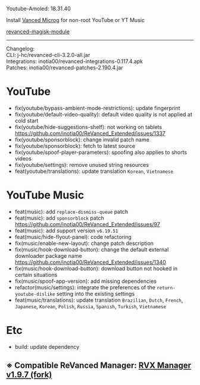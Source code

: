 Youtube-Amoled: 18.31.40  

Install [Vanced Microg](https://github.com/inotia00/VancedMicroG/releases/download/v0.2.27.230755/microg.apk) for non-root YouTube or YT Music  

[revanced-magisk-module](https://github.com/j-hc/revanced-magisk-module)  

---
Changelog:  
CLI: j-hc/revanced-cli-3.2.0-all.jar  
Integrations: inotia00/revanced-integrations-0.117.4.apk  
Patches: inotia00/revanced-patches-2.190.4.jar  

YouTube
==
- fix(youtube/bypass-ambient-mode-restrictions): update fingerprint
- fix(youtube/default-video-quality): default video quality is not applied at cold start
- fix(youtube/hide-suggestions-shelf): not working on tablets https://github.com/inotia00/ReVanced_Extended/issues/1337
- fix(youtube/sponsorblock): change invalid patch name
- fix(youtube/sponsorblock): fetch to latest source
- fix(youtube/spoof-player-parameters): spoofing also applies to shorts videos
- fix(youtube/settings): remove unused string resources
- feat(youtube/translations): update translation
`Korean`, `Vietnamese`


YouTube Music
==
- feat(music): add `replace-dismiss-queue` patch
- feat(music): add `sponsorblock` patch https://github.com/inotia00/ReVanced_Extended/issues/97
- feat(music): add support version `v6.19.51`
- feat(music/hide-flyout-panel): code refactoring
- fix(music/enable-new-layout): change patch description
- fix(music/hook-download-button): change the default external downloader package name https://github.com/inotia00/ReVanced_Extended/issues/1340
- fix(music/hook-download-button): download button not hooked in certain situations
- fix(music/spoof-app-version): add missing dependencies
- refactor(music/settings): integrate the preferences of the `return-youtube-dislike` setting into the existing settings
- feat(music/translations): update translation
`Brazilian`, `Dutch`, `French`, `Japanese`, `Korean`, `Polish`, `Russia`, `Spanish`, `Turkish`, `Vietnamese`


Etc
==
- build: update dependency


※ Compatible ReVanced Manager: [RVX Manager v1.9.7 (fork)](https://github.com/inotia00/revanced-manager/releases/tag/v1.9.7)
---  
